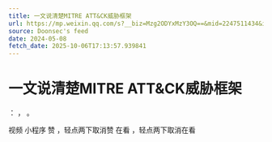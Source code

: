 ```yaml
---
title: 一文说清楚MITRE ATT&CK威胁框架
url: https://mp.weixin.qq.com/s?__biz=Mzg2ODYxMzY3OQ==&mid=2247511434&idx=1&sn=aec45d5512596669a1cce9f338ec892b
source: Doonsec's feed
date: 2024-05-08
fetch_date: 2025-10-06T17:13:57.939841
---
```


# 一文说清楚MITRE ATT&CK威胁框架

：
，
。

视频
小程序
赞
，轻点两下取消赞
在看
，轻点两下取消在看